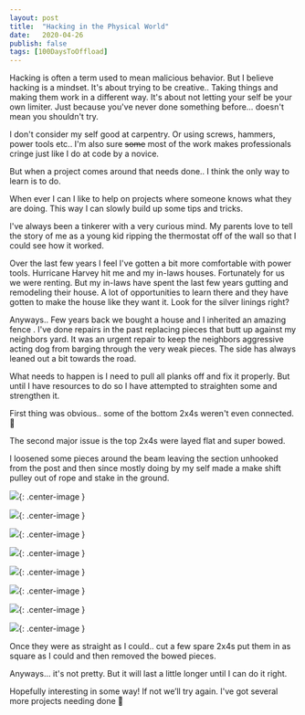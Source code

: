 ```yaml
---
layout: post
title:  "Hacking in the Physical World"
date:   2020-04-26
publish: false
tags: [100DaysToOffload]
---
```


Hacking is often a term used to mean malicious behavior.  But I believe hacking is a mindset.  It's about trying to be creative.. Taking things and making them work in a different way.  It's about not letting your self be your own limiter.  Just because you've never done something before… doesn't mean you shouldn't try.

I don't consider my self good at carpentry.  Or using screws, hammers, power tools etc.. I'm also sure ~~some~~ most of the work makes professionals cringe just like I do at code by a novice.

<!--excerpt-->

But when a project comes around that needs done.. I think the only way to learn is to do.

When ever I can I like to help on projects where someone knows what they are doing.   This way I can slowly build up some tips and tricks.  

I've always been a tinkerer with a very curious mind.  My parents love to tell the story of me as a young kid ripping the thermostat off of the wall so that I could see how it worked. 

Over the last few years I feel I've gotten a bit more comfortable with power tools.  Hurricane Harvey hit me and my in-laws houses.  Fortunately for us we were renting.  But my in-laws have spent the last few years gutting and remodeling their house.  A lot of opportunities to learn there and they have gotten to make the house like they want it.  Look for the silver linings right?

Anyways.. Few years back we bought a house and I inherited an amazing fence </sarcasm>.  I've done repairs in the past replacing pieces that butt up against my neighbors yard.  It was an urgent repair to keep the neighbors aggressive acting dog from barging through the very weak pieces.  The side has always leaned out a bit towards the road.  

What needs to happen is I need to pull all planks off and fix it properly.  But until I have resources to do so I have attempted to straighten some and strengthen it.

First thing was obvious.. some of the bottom 2x4s weren't even connected.  🙈

The second major issue is the top 2x4s were layed flat and super bowed.  

I loosened some pieces around the beam leaving the section unhooked from the post and then since mostly doing by my self made a make shift pulley out of rope and stake in the ground.


![](https://paper-attachments.dropbox.com/s_316E9D8BF50C70E0D031ECDBEA216C11C9895ACBF532434B292654CB7AD99E07_1587947823306_file.jpeg){: .center-image }

![](https://paper-attachments.dropbox.com/s_316E9D8BF50C70E0D031ECDBEA216C11C9895ACBF532434B292654CB7AD99E07_1587947837444_file.jpeg){: .center-image }

![](https://paper-attachments.dropbox.com/s_316E9D8BF50C70E0D031ECDBEA216C11C9895ACBF532434B292654CB7AD99E07_1587947858948_file.jpeg){: .center-image }

![](https://paper-attachments.dropbox.com/s_316E9D8BF50C70E0D031ECDBEA216C11C9895ACBF532434B292654CB7AD99E07_1587947877962_file.jpeg){: .center-image }

![](https://paper-attachments.dropbox.com/s_316E9D8BF50C70E0D031ECDBEA216C11C9895ACBF532434B292654CB7AD99E07_1587947890351_file.jpeg){: .center-image }

![](https://paper-attachments.dropbox.com/s_316E9D8BF50C70E0D031ECDBEA216C11C9895ACBF532434B292654CB7AD99E07_1587947906948_file.jpeg){: .center-image }

![](https://paper-attachments.dropbox.com/s_316E9D8BF50C70E0D031ECDBEA216C11C9895ACBF532434B292654CB7AD99E07_1587947924886_file.jpeg){: .center-image }

![](https://paper-attachments.dropbox.com/s_316E9D8BF50C70E0D031ECDBEA216C11C9895ACBF532434B292654CB7AD99E07_1587947938717_file.jpeg){: .center-image }


Once they were as straight as I could.. cut a few spare 2x4s put them in as square as I could and then removed the bowed pieces.

Anyways… it's not pretty.  But it will last a little longer until I can do it right.

Hopefully interesting in some way!  If not we’ll try again.  I've got several more projects needing done 🙂


